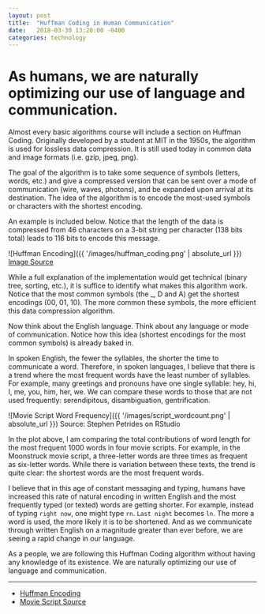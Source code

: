```yaml
---
layout: post
title:  "Huffman Coding in Human Communication"
date:   2018-03-30 13:20:00 -0400
categories: technology
---
```


# As humans, we are naturally optimizing our use of language and communication.

Almost every basic algorithms course will include a section on Huffman Coding. Originally developed by a student at MIT in the 1950s, the algorithm is used for lossless data compression. It is still used today in common data and image formats (i.e. gzip, jpeg, png).

The goal of the algorithm is to take some sequence of symbols (letters, words, etc.) and give a compressed version that can be sent over a mode of communication (wire, waves, photons), and be expanded upon arrival at its destination. The idea of the algorithm is to encode the most-used symbols or characters with the shortest encoding. 

An example is included below. Notice that the length of the data is compressed from 46 characters on a 3-bit string per character (138 bits total) leads to 116 bits to encode this message.

![Huffman Encoding]({{ '/images/huffman_coding.png' | absolute_url }})
[Image Source](https://en.wikipedia.org/wiki/Huffman_coding)

While a full explanation of the implementation would get technical (binary tree, sorting, etc.), it is suffice to identify what makes this algorithm work. Notice that the most common symbols (the _, D and A) get the shortest encodings (00, 01, 10). The more common these symbols, the more efficient this data compression algorithm.

Now think about the English language. Think about any language or mode of communication. Notice how this idea (shortest encodings for the most common symbols) is already baked in.

In spoken English, the fewer the syllables, the shorter the time to communicate a word. Therefore, in spoken languages, I believe that there is a trend where the most frequent words have the least number of syllables. For example, many greetings and pronouns have one single syllable: hey, hi, I, me, you, him, her, we. We can compare these words to those that are not used frequently: serendipitous, disambiguation, gentrification.

![Movie Script Word Frequency]({{ '/images/script_wordcount.png' | absolute_url }})
Source: Stephen Petrides on RStudio

In the plot above, I am comparing the total contributions of word length for the most frequent 1000 words in four movie scripts. For example, in the Moonstruck movie script, a three-letter words are three times as frequent as six-letter words. While there is variation between these texts, the trend is quite clear: the shortest words are the most frequent words.

I believe that in this age of constant messaging and typing, humans have increased this rate of natural encoding in written English and the most frequently typed (or texted) words are getting shorter. For example, instead of typing `right now`, one might type `rn`. `Last night` becomes `ln`. The more a word is used, the more likely it is to be shortened. And as we communicate through written English on a magnitude greater than ever before, we are seeing a rapid change in our language. 

As a people, we are following this Huffman Coding algorithm without having any knowledge of its existence. We are naturally optimizing our use of language and communication.

---

* [Huffman Encoding](https://en.wikipedia.org/wiki/Huffman_coding)
* [Movie Script Source](http://www.imsdb.com/)